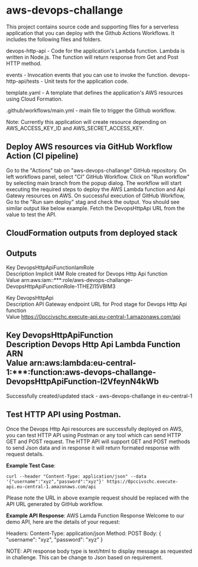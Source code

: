 # aws-devops-challange

This project contains source code and supporting files for a serverless application that you can deploy with the Github Actions Workflows. It includes the following files and folders.

devops-http-api - Code for the application's Lambda function. Lambda is written in Node.js. The function will return response from Get and Post HTTP method.

events - Invocation events that you can use to invoke the function.
devops-http-api/tests - Unit tests for the application code.

template.yaml - A template that defines the application's AWS resources using Cloud Formation.

.github/workflows/main.yml - main file to trigger the Github workflow. 

Note: Currently this application will create resource depending on AWS_ACCESS_KEY_ID and AWS_SECRET_ACCESS_KEY.

## Deploy AWS resources via GitHub Workflow Action (CI pipeline)
Go to the "Actions" tab on "aws-devops-challange" GitHub repository.
On left workflows panel, select "CI" GitHub Workflow.
Click on "Run workflow" by selecting main branch from the popup dialog.
The workflow will start executing the required steps to deploy the AWS Lambda function and Api Gatewy resources on AWS.
On successful execution of GitHub Workflow, Go to the "Run sam deploy" stag and check the output. 
You should see similar output like below example. Fetch the DevopsHttpApi URL from the value to test the API.

CloudFormation outputs from deployed stack
-------------------------------------------------------------------------------------------------
Outputs                                                                                         
-------------------------------------------------------------------------------------------------
Key                 DevopsHttpApiFunctionIamRole                                                
Description         Implicit IAM Role created for Devops Http Api function                      
Value               arn:aws:iam::***:role/aws-devops-challange-                        
DevopsHttpApiFunctionRole-1THEZI15VBIM3                                                         

Key                 DevopsHttpApi                                                               
Description         API Gateway endpoint URL for Prod stage for Devops Http Api function        
Value               https://0pccivschc.execute-api.eu-central-1.amazonaws.com/api              

Key                 DevopsHttpApiFunction                                                       
Description         Devops Http Api Lambda Function ARN                                         
Value               arn:aws:lambda:eu-central-1:***:function:aws-devops-challange-
DevopsHttpApiFunction-I2VfeynN4kWb                                                              
-------------------------------------------------------------------------------------------------

Successfully created/updated stack - aws-devops-challange in eu-central-1

## Test HTTP API using Postman.
Once the Devops Http Api resources are successfully deployed on AWS, you can test HTTP API using Postman or any tool which can send HTTP GET and POST request.
The HTTP API will support GET and POST methods to send Json data and in response it will return formated response with request details.

**Example Test Case**:
```
curl --header "Content-Type: application/json" --data '{"username":"xyz","password":"xyz"}' https://0pccivschc.execute-api.eu-central-1.amazonaws.com/api
```
Please note the URL in above example request should be replaced with the API URL generated by GitHub workflow.

**Example API Response**:
AWS Lamda Function Response
Welcome to our demo API, here are the details of your request:

Headers: Content-Type: application/json
Method: POST
Body: { "username": "xyz", "password": "xyz" }

NOTE: API response body type is text/html to display message as requested in challenge. This can be change to Json based on requirement.